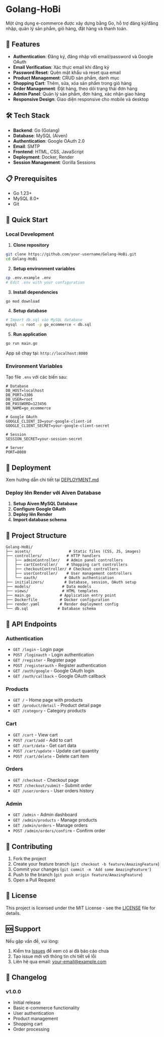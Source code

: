 # Golang-HoBi

Một ứng dụng e-commerce được xây dựng bằng Go, hỗ trợ đăng ký/đăng nhập, quản lý sản phẩm, giỏ hàng, đặt hàng và thanh toán.

## 🚀 Features

- **Authentication**: Đăng ký, đăng nhập với email/password và Google OAuth
- **Email Verification**: Xác thực email khi đăng ký
- **Password Reset**: Quên mật khẩu và reset qua email
- **Product Management**: CRUD sản phẩm, danh mục
- **Shopping Cart**: Thêm, sửa, xóa sản phẩm trong giỏ hàng
- **Order Management**: Đặt hàng, theo dõi trạng thái đơn hàng
- **Admin Panel**: Quản lý sản phẩm, đơn hàng, xác nhận giao hàng
- **Responsive Design**: Giao diện responsive cho mobile và desktop

## 🛠 Tech Stack

- **Backend**: Go (Golang)
- **Database**: MySQL (Aiven)
- **Authentication**: Google OAuth 2.0
- **Email**: SMTP
- **Frontend**: HTML, CSS, JavaScript
- **Deployment**: Docker, Render
- **Session Management**: Gorilla Sessions

## 📋 Prerequisites

- Go 1.23+
- MySQL 8.0+
- Git

## 🚀 Quick Start

### Local Development

1. **Clone repository**

```bash
git clone https://github.com/your-username/Golang-HoBi.git
cd Golang-HoBi
```

2. **Setup environment variables**

```bash
cp .env.example .env
# Edit .env with your configuration
```

3. **Install dependencies**

```bash
go mod download
```

4. **Setup database**

```bash
# Import db.sql vào MySQL database
mysql -u root -p go_ecommerce < db.sql
```

5. **Run application**

```bash
go run main.go
```

App sẽ chạy tại: `http://localhost:8080`

### Environment Variables

Tạo file `.env` với các biến sau:

```env
# Database
DB_HOST=localhost
DB_PORT=3306
DB_USER=root
DB_PASSWORD=123456
DB_NAME=go_ecommerce

# Google OAuth
GOOGLE_CLIENT_ID=your-google-client-id
GOOGLE_CLIENT_SECRET=your-google-client-secret

# Session
SESSION_SECRET=your-session-secret

# Server
PORT=8080
```

## 🚀 Deployment

Xem hướng dẫn chi tiết tại [DEPLOYMENT.md](./DEPLOYMENT.md)

### Deploy lên Render với Aiven Database

1. **Setup Aiven MySQL Database**
2. **Configure Google OAuth**
3. **Deploy lên Render**
4. **Import database schema**

## 📁 Project Structure

```
Golang-HoBi/
├── assets/                 # Static files (CSS, JS, images)
├── controllers/           # HTTP handlers
│   ├── adminController/   # Admin panel controllers
│   ├── cartController/    # Shopping cart controllers
│   ├── checkoutController/ # Checkout controllers
│   ├── userController/    # User management controllers
│   └── oauth/            # OAuth authentication
├── initializers/         # Database, session, OAuth setup
├── models/              # Data models
├── views/               # HTML templates
├── main.go             # Application entry point
├── Dockerfile          # Docker configuration
├── render.yaml         # Render deployment config
└── db.sql             # Database schema
```

## 🔧 API Endpoints

### Authentication

- `GET /login` - Login page
- `POST /loginauth` - Login authentication
- `GET /register` - Register page
- `POST /registerauth` - Register authentication
- `GET /auth/google` - Google OAuth login
- `GET /auth/callback` - Google OAuth callback

### Products

- `GET /` - Home page with products
- `GET /product/detail` - Product detail page
- `GET /category` - Category products

### Cart

- `GET /cart` - View cart
- `POST /cart/add` - Add to cart
- `GET /cart/data` - Get cart data
- `POST /cart/update` - Update cart quantity
- `POST /cart/delete` - Delete cart item

### Orders

- `GET /checkout` - Checkout page
- `POST /checkout/submit` - Submit order
- `GET /user/orders` - User orders history

### Admin

- `GET /admin` - Admin dashboard
- `GET /admin/products` - Manage products
- `GET /admin/orders` - Manage orders
- `POST /admin/orders/confirm` - Confirm order

## 🤝 Contributing

1. Fork the project
2. Create your feature branch (`git checkout -b feature/AmazingFeature`)
3. Commit your changes (`git commit -m 'Add some AmazingFeature'`)
4. Push to the branch (`git push origin feature/AmazingFeature`)
5. Open a Pull Request

## 📝 License

This project is licensed under the MIT License - see the [LICENSE](LICENSE) file for details.

## 🆘 Support

Nếu gặp vấn đề, vui lòng:

1. Kiểm tra [Issues](../../issues) để xem có ai đã báo cáo chưa
2. Tạo issue mới với thông tin chi tiết về lỗi
3. Liên hệ qua email: your-email@example.com

## 🔄 Changelog

### v1.0.0

- Initial release
- Basic e-commerce functionality
- User authentication
- Product management
- Shopping cart
- Order processing
